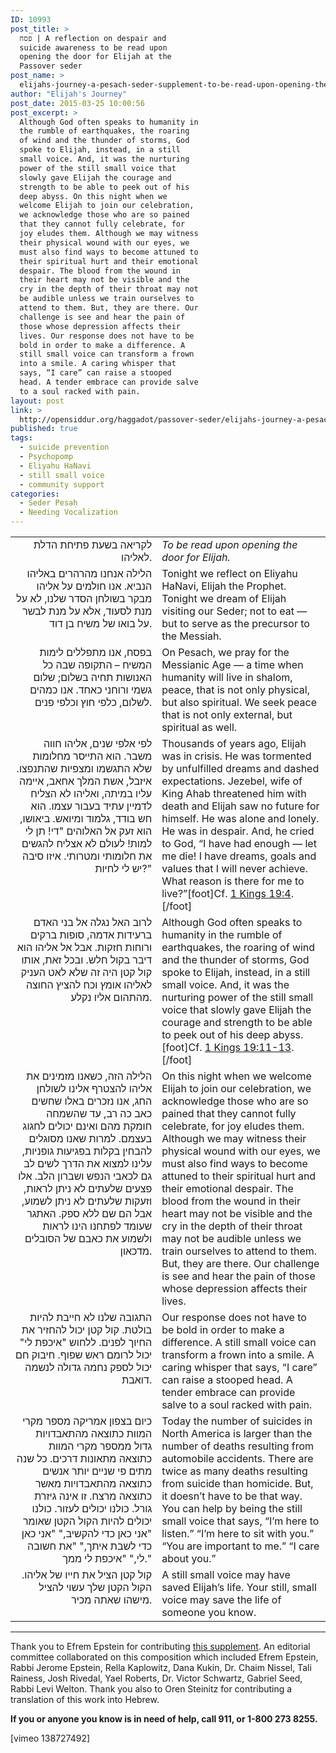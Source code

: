 ```yaml
---
ID: 10993
post_title: >
  פסח | A reflection on despair and
  suicide awareness to be read upon
  opening the door for Elijah at the
  Passover seder
post_name: >
  elijahs-journey-a-pesach-seder-supplement-to-be-read-upon-opening-the-door-for-elijah
author: "Elijah's Journey"
post_date: 2015-03-25 10:00:56
post_excerpt: >
  Although God often speaks to humanity in
  the rumble of earthquakes, the roaring
  of wind and the thunder of storms, God
  spoke to Elijah, instead, in a still
  small voice. And, it was the nurturing
  power of the still small voice that
  slowly gave Elijah the courage and
  strength to be able to peek out of his
  deep abyss. On this night when we
  welcome Elijah to join our celebration,
  we acknowledge those who are so pained
  that they cannot fully celebrate, for
  joy eludes them. Although we may witness
  their physical wound with our eyes, we
  must also find ways to become attuned to
  their spiritual hurt and their emotional
  despair. The blood from the wound in
  their heart may not be visible and the
  cry in the depth of their throat may not
  be audible unless we train ourselves to
  attend to them. But, they are there. Our
  challenge is see and hear the pain of
  those whose depression affects their
  lives. Our response does not have to be
  bold in order to make a difference. A
  still small voice can transform a frown
  into a smile. A caring whisper that
  says, “I care” can raise a stooped
  head. A tender embrace can provide salve
  to a soul racked with pain.
layout: post
link: >
  http://opensiddur.org/haggadot/passover-seder/elijahs-journey-a-pesach-seder-supplement-to-be-read-upon-opening-the-door-for-elijah/
published: true
tags:
  - suicide prevention
  - Psychopomp
  - Eliyahu HaNavi
  - still small voice
  - community support
categories:
  - Seder Pesaḥ
  - Needing Vocalization
---
```

<table style="margin-left: auto;margin-right: auto;">
<tbody>
<tr><td style="vertical-align:top;" width="46%">
<div class="liturgy" style="text-align: right;"><span lang="he">
<span class="instruction">לקריאה בשעת פתיחת הדלת לאליהו.</span>
</span></div></td>

<td style="vertical-align:top;" width="53%"><div class="english">
<em>To be read upon opening the door for Elijah.</em>  
</div></td>
</tr>


<tr><td style="vertical-align:top;" width="46%">
<div class="liturgy" style="text-align: right;"><span lang="he">
הלילה אנחנו מהרהרים באליהו הנביא. אנו חולמים על אליהו מבקר בשולחן הסדר שלנו, לא על מנת לסעוד, אלא על מנת לבשר על בואו של משיח בן דוד.
</span></div></td>

<td style="vertical-align:top;" width="53%"><div class="english">
Tonight we reflect on Eliyahu HaNavi, Elijah the Prophet. Tonight we dream of Elijah visiting our Seder; not to eat — but to serve as the precursor to the Messiah. 
</div></td>
</tr>


<tr><td style="vertical-align:top;" width="46%">
<div class="liturgy" style="text-align: right;"><span lang="he">
בפסח, אנו מתפללים לימות המשיח – התקופה שבה כל האנושות תחיה בשלום; שלום גשמי ורוחני כאחד. אנו כמהים לשלום, כלפי חוץ וכלפי פנים.
</span></div></td>

<td style="vertical-align:top;" width="53%"><div class="english">
On Pesach, we pray for the Messianic Age — a time when humanity will live in shalom, peace, that is not only physical, but also spiritual. We seek peace that is not only external, but spiritual as well.
</div></td>
</tr>


<tr><td style="vertical-align:top;" width="46%">
<div class="liturgy" style="text-align: right;"><span lang="he">
לפי אלפי שנים, אליהו חווה משבר. הוא התייסר מחלומות שלא התגשמו ומצפיות שהתנפצו. איזבל, אשת המלך אחאב, איימה עליו במיתה, ואליהו לא הצליח לדמיין עתיד בעבור עצמו. הוא חש בודד, גלמוד ומיואש. ביאושו, הוא זעק אל האלוהים "די! תן לי למות! לעולם לא אצליח להגשים את חלומותי ומטרותי. איזו סיבה יש לי לחיות?"
</span></div></td>

<td style="vertical-align:top;" width="53%"><div class="english">
Thousands of years ago, Elijah was in crisis. He was tormented by unfulfilled dreams and dashed expectations. Jezebel, wife of King Ahab threatened him with death and Elijah saw no future for himself. He was alone and lonely. He was in despair. And, he cried to God, “I have had enough — let me die! I have dreams, goals and values that I will never achieve. What reason is there for me to live?”[foot]Cf. <a href="http://www.sefaria.org/I_Kings.19.4?lang=he-en&layout=heLeft&sidebarLang=all">1 Kings 19:4</a>.[/foot]
</div></td>
</tr>


<tr><td style="vertical-align:top;" width="46%">
<div class="liturgy" style="text-align: right;"><span lang="he">
לרוב האל נגלה אל בני האדם ברעידות אדמה, סופות ברקים ורוחות חזקות. אבל אל אליהו הוא דיבר בקול חלש. ובכל זאת, אותו קול קטן היה זה שלא לאט העניק לאליהו אומץ וכח להציץ החוצה מהתהום אליו נקלע.
</span></div></td>

<td style="vertical-align:top;" width="53%"><div class="english">
Although God often speaks to humanity in the rumble of earthquakes, the roaring of wind and the thunder of storms, God spoke to Elijah, instead, in a still small voice. And, it was the nurturing power of the still small voice that slowly gave Elijah the courage and strength to be able to peek out of his deep abyss.[foot]Cf. <a href="http://www.sefaria.org/I_Kings.19.11-13?lang=he-en&layout=heLeft&sidebarLang=all">1 Kings 19:11-13</a>.[/foot]
</div></td>
</tr>


<tr><td style="vertical-align:top;" width="46%">
<div class="liturgy" style="text-align: right;"><span lang="he">
הלילה הזה, כשאנו מזמינים את אליהו להצטרף אלינו לשולחן החג, אנו נזכרים באלו שחשים כאב כה רב, עד שהשמחה חומקת מהם ואינם יכולים לחגוג בעצמם. למרות שאנו מסוגלים להבחין בקלות בפגיעות גופניות, עלינו למצוא את הדרך לשים לב גם לכאבי הנפש ושברון הלב. אלו פצעים שלעתים לא ניתן לראות, וזעקות שלעתים לא ניתן לשמוע, אבל הם שם ללא ספק. האתגר שעומד לפתחנו הינו לראות ולשמוע את כאבם של הסובלים מדכאון.
</span></div></td>

<td style="vertical-align:top;" width="53%"><div class="english">
On this night when we welcome Elijah to join our celebration, we acknowledge those who are so pained that they cannot fully celebrate, for joy eludes them. Although we may witness their physical wound with our eyes, we must also find ways to become attuned to their spiritual hurt and their emotional despair. The blood from the wound in their heart may not be visible and the cry in the depth of their throat may not be audible unless we train ourselves to attend to them. But, they are there. Our challenge is see and hear the pain of those whose depression affects their lives.
</div></td>
</tr>


<tr><td style="vertical-align:top;" width="46%">
<div class="liturgy" style="text-align: right;"><span lang="he">
התגובה שלנו לא חייבת להיות בולטת. קול קטן יכול להחזיר את החיוך לפנים. ללחוש "איכפת לי" יכול לרומם ראש שפוף. חיבוק חם יכול לספק נחמה גדולה לנשמה דואבת.
</span></div></td>

<td style="vertical-align:top;" width="53%"><div class="english">
Our response does not have to be bold in order to make a difference. A still small voice can transform a frown into a smile. A caring whisper that says, “I care” can raise a stooped head. A tender embrace can provide salve to a soul racked with pain. 
</div></td>
</tr>


<tr><td style="vertical-align:top;" width="46%">
<div class="liturgy" style="text-align: right;"><span lang="he">
כיום בצפון אמריקה מספר מקרי המוות כתוצאה מהתאבדויות גדול ממספר מקרי המוות כתוצאה מתאונות דרכים. כל שנה מתים פי שניים יותר אנשים כתוצאה מהתאבדויות מאשר כתוצאה מרצח. זו אינה גיזרת גורל. כולנו יכולים לעזור. כולנו יכולים להיות הקול הקטן שאומר "אני כאן כדי להקשיב," "אני כאן כדי לשבת איתך," "את חשובה לי," "איכפת לי ממך."
</span></div></td>

<td style="vertical-align:top;" width="53%"><div class="english">
Today the number of suicides in North America is larger than the number of deaths resulting from automobile accidents. There are twice as many deaths resulting from suicide than homicide. But, it doesn’t have to be that way. You can help by being the still small voice that says, “I’m here to listen.” “I’m here to sit with you.” “You are important to me.” “I care about you.”
</div></td>
</tr>


<tr><td style="vertical-align:top;" width="46%">
<div class="liturgy" style="text-align: right;"><span lang="he">
קול קטן הציל את חייו של אליהו. הקול הקטן שלך עשוי להציל מישהו שאתה מכיר.
</span></div></td>

<td style="vertical-align:top;" width="53%"><div class="english">
A still small voice may have saved Elijah’s life. Your still, small voice may save the life of someone you know.
</div></td>
</tr>
</tbody>
</tbody></tbody></tbody></table>
</div>

<hr />
Thank you to Efrem Epstein for contributing <a href="http://opensiddur.org/wp-content/uploads/2015/03/Elijahs-Journey-Seder-Supplement-2015.pdf">this supplement</a>. An editorial committee collaborated on this composition which included Efrem Epstein, Rabbi Jerome Epstein, Rella Kaplowitz, Dana Kukin, Dr. Chaim Nissel, Tali Rainess, Josh Rivedal, Yael Roberts, Dr. Victor Schwartz, Gabriel Seed, Rabbi Levi Welton. Thank you also to Oren Steinitz for contributing a translation of this work into Hebrew. 

<strong>If you or anyone you know is in need of help, call 911, or 1-800 273 8255.</strong>

[vimeo 138727492]
